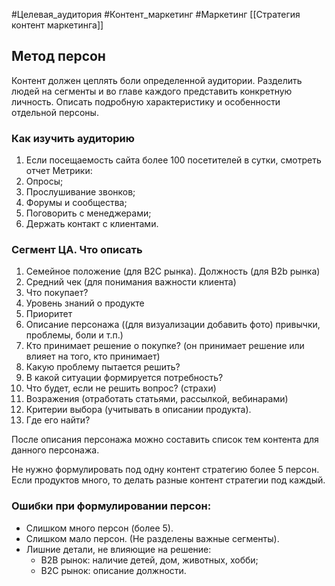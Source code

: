 #Целевая_аудитория #Контент_маркетинг #Маркетинг 
[[Стратегия контент маркетинга]]

## Метод персон
Контент должен цеплять боли определенной аудитории.
Разделить людей на сегменты и во главе каждого представить конкретную личность.
Описать подробную характеристику и особенности отдельной персоны.

### Как изучить аудиторию
1. Если посещаемость сайта более 100 посетителей в сутки, смотреть отчет Метрики:
2. Опросы;
3. Прослушивание звонков;
4. Форумы и сообщества;
5. Поговорить с менеджерами;
6. Держать контакт с клиентами.

### Сегмент ЦА. Что описать
1. Семейное положение (для B2C рынка). Должность (для B2b рынка)
2. Средний чек (для понимания важности клиента)
3. Что покупает?
4. Уровень знаний о продукте
5. Приоритет
6. Описание персонажа ((для визуализации добавить фото) привычки, проблемы, боли и т.п.)
7. Кто принимает решение о покупке? (он принимает решение или влияет на того, кто принимает)
8. Какую проблему пытается решить?
9. В какой ситуации формируется потребность?
10. Что будет, если не решить вопрос? (страхи)  
11. Возражения (отработать статьями, рассылкой, вебинарами)
12. Критерии выбора (учитывать в описании продукта).
13. Где его найти?


После описания персонажа можно составить список тем контента для данного персонажа.

Не нужно формулировать под одну контент стратегию более 5 персон.
Если продуктов много, то делать разные контент стратегии под каждый.

### Ошибки при формулировании персон:
- Слишком много персон (более 5).
- Слишком мало персон. (Не разделены важные сегменты).
- Лишние детали, не влияющие на решение:
	- B2B рынок: наличие детей, дом, животных, хобби;
	- B2C рынок: описание должности.